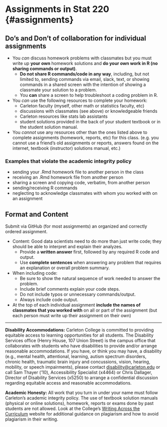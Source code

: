 # Assignments in Stat 220 {#assignments}

## Do’s and Don’t of collaboration for individual assignments

-   You *can* discuss homework problems with classmates but you must
    write up **your own** homework solutions and **do your own work in R
    (no sharing commands or output)**.
    -   **Do not share R commands/code in any way**, including, but not
        limited to, sending commands via email, slack, text, or showing
        commands in a shared screen with the intention of showing a
        classmate your solution to a problem.
    -   You **can** share a screen to help troubleshoot a coding problem
        in R.
-   You *can* use the following resources to complete your homework:
    -   Carleton faculty (myself, other math or statistics faculty, etc)
    -   discussions with classmates (see above) or knowledgeable friends
    -   Carleton resources like stats lab assistants
    -   student solutions provided in the back of your student textbook
        or in the student solution manual.
-   You *cannot* use any resources other than the ones listed above to
    complete assignments (homework, reports, etc) for this class.
    (e.g. you cannot use a friend’s old assignments or reports, answers
    found on the internet, textbook (instructor) solutions manual, etc.)

### Examples that violate the academic integrity policy

-   sending your .Rmd homework file to another person in the class
-   receiving an .Rmd homework file from another person
-   sharing a screen and copying code, verbatim, from another person
-   sending/receiving R commands
-   neglecting to acknowledge classmates with whom you worked with on an
    assignment

## Format and Content

Submit via GitHub (for most assignments) an organized and correctly
ordered assignment.

-   Content: Good data scientists need to do more than just write code;
    they should be able to interpret and explain their analyzes.
    -   Provide a **written answer** first, followed by any required R
        code and output.  
    -   Use **complete sentences** when answering any problem that
        requires an explanation or overall problem summary.
-   When including code:
    -   Be sure to show the natural sequence of work needed to answer
        the problem.
    -   Include brief comments explain your code steps.
    -   Do not include typos or unnecessary commands/output.
    -   Always include code output.
-   At the top of each individual assignment **include the names of
    classmates that you worked with** on all or part of the assignment
    (but each person must write up their assignment on their own)

------------------------------------------------------------------------

**Disability Accommodations:** Carleton College is committed to
providing equitable access to learning opportunities for all students.
The Disability Services office (Henry House, 107 Union Street) is the
campus office that collaborates with students who have disabilities to
provide and/or arrange reasonable accommodations. If you have, or think
you may have, a disability (e.g., mental health, attentional, learning,
autism spectrum disorders, chronic health, traumatic brain injury and
concussions, vision, hearing, mobility, or speech impairments), please
contact <disability@carleton.edu> or call Sam Thayer (’10),
Accessibility Specialist (x4464) or Chris Dallager, Director of
Disability Services (x5250) to arrange a confidential discussion
regarding equitable access and reasonable accommodations.

**Academic Honesty:** All work that you turn in under your name must
follow Carleton’s academic integrity policy. The use of textbook
solution manuals (physical or online solutions), homework, reports or
exams done by past students are not allowed. Look at the College’s
[Writing Across the Curriculum](https://www.carleton.edu/writing/plagiarism/) website for
additional guidance on plagiarism and how to avoid plagiarism in their
writing.
